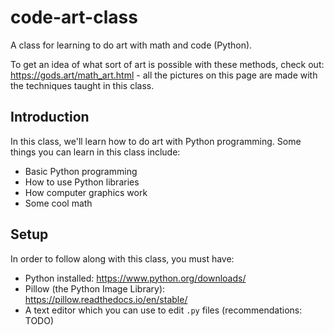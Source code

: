 # code-art-class

A class for learning to do art with math and code (Python).

To get an idea of what sort of art is possible with these methods, check out: <https://gods.art/math_art.html> - all the pictures on this page are made with the techniques taught in this class.

## Introduction

In this class, we'll learn how to do art with Python programming. Some things you can learn in this class include:

* Basic Python programming
* How to use Python libraries
* How computer graphics work
* Some cool math

## Setup

In order to follow along with this class, you must have:

* Python installed: <https://www.python.org/downloads/>
* Pillow (the Python Image Library): <https://pillow.readthedocs.io/en/stable/>
* A text editor which you can use to edit `.py` files (recommendations: TODO)


